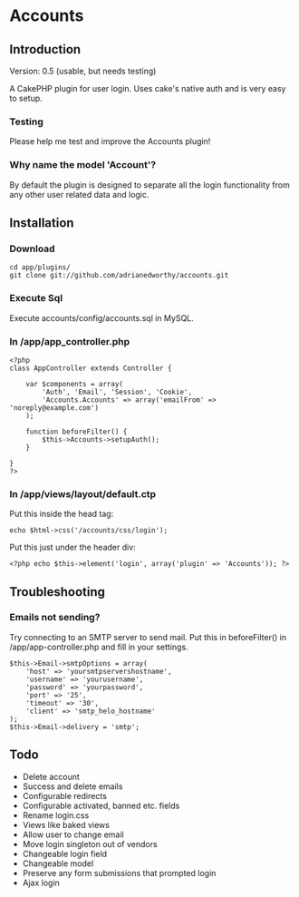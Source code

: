 # Accounts

## Introduction

Version: 0.5 (usable, but needs testing)

A CakePHP plugin for user login.  Uses cake's native auth and is very easy to setup.

### Testing

Please help me test and improve the Accounts plugin!

### Why name the model 'Account'?

By default the plugin is designed to separate all the login functionality from any other user related data and logic.

## Installation

### Download

	cd app/plugins/
	git clone git://github.com/adrianedworthy/accounts.git

### Execute Sql

Execute accounts/config/accounts.sql in MySQL.

### In /app/app_controller.php

	<?php
	class AppController extends Controller {

		var $components = array(
			'Auth', 'Email', 'Session', 'Cookie',
			'Accounts.Accounts' => array('emailFrom' => 'noreply@example.com')
		);

		function beforeFilter() {
			$this->Accounts->setupAuth();
		}

	}
	?>

### In /app/views/layout/default.ctp

Put this inside the head tag:

	echo $html->css('/accounts/css/login');

Put this just under the header div:

	<?php echo $this->element('login', array('plugin' => 'Accounts')); ?>

## Troubleshooting

### Emails not sending?

Try connecting to an SMTP server to send mail.  Put this in beforeFilter() in /app/app-controller.php and fill in your settings.

    $this->Email->smtpOptions = array(
		'host' => 'yoursmtpservershostname',
		'username' => 'yourusername',
		'password' => 'yourpassword',
        'port' => '25',
        'timeout' => '30',
        'client' => 'smtp_helo_hostname'
    );
	$this->Email->delivery = 'smtp';

## Todo

* Delete account
* Success and delete emails
* Configurable redirects
* Configurable activated, banned etc. fields
* Rename login.css
* Views like baked views
* Allow user to change email
* Move login singleton out of vendors
* Changeable login field
* Changeable model
* Preserve any form submissions that prompted login
* Ajax login
